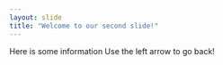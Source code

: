 ```yaml
---
layout: slide
title: "Welcome to our second slide!"
---
```

Here is some information
Use the left arrow to go back!
